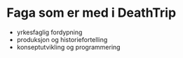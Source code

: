 # Faga som er med i DeathTrip

- yrkesfaglig fordypning
- produksjon og historiefortelling
- konseptutvikling og programmering